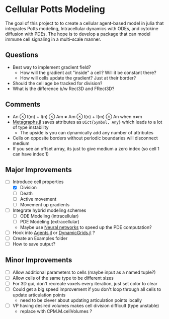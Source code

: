 # Cellular Potts Modeling 

The goal of this project to to create a cellular agent-based model in julia that integrates Potts modeling, Intracellular dynamics with ODEs, and cytokine diffusion with PDEs. The hope is to develop a package that can model immune cell signaling in a multi-scale manner.



## Questions

- Best way to implement gradient field?
  - How will the gradient act "inside" a cell? Will it be constant there?
  - How will cells update the gradient? Just at their border?
- Should the cell age be tracked for division?
- What is the difference b/w Rect3D and FRect3D?

## Comments

- An ⊗ I(m) + I(n) ⊗ Am ≠ Am ⊗ I(n) + I(m) ⊗ An when n≠m
- [Metagraphs.jl](https://github.com/JuliaGraphs/MetaGraphs.jl) saves attributes as `Dict{Symbol, Any}` which leads to a lot of type instability
  - The upside is you can dynamically add any number of attributes
- Cells on opposite borders without periodic boundaries will disconnect medium
- If you see an offset array, its just to give medium a zero index (so cell 1 can have index 1)

## Major Improvements

- [ ] Introduce cell properties
  - [x] Division
  - [ ] Death
  - [ ] Active movement
  - [ ] Movement up gradients
- [ ] Integrate hybrid modeling schemes
  - [ ] ODE Modeling (intracellular)
  - [ ] PDE Modeling (extracellular)
  - Maybe use [Neural networks](https://github.com/SciML/NeuralPDE.jl) to speed up the PDE computation?
- [ ] Hook into [Agents.jl](https://github.com/JuliaDynamics/Agents.jl) or [DynamicGrids.jl](https://github.com/cesaraustralia/DynamicGrids.jl) ?
- [ ] Create an Examples folder
- [ ] How to save output?

## Minor Improvements

- [ ] Allow additional parameters to cells (maybe input as a named tuple?)
- [ ] Allow cells of the same type to be different sizes
- [ ] For 3D gui, don't recreate voxels every iteration, just set color to clear
- [ ] Could get a big speed improvement if you don't loop through all cells to update articulation points
  - need to be clever about updating articulation points locally
- [ ] VP having desired volumes makes cell division difficult (type unstable)
  - replace with CPM.M.cellVolumes ?